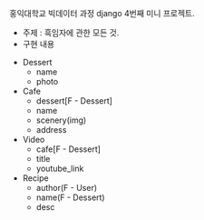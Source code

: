 홍익대학교 빅데이터 과정 django 4번째 미니 프로젝트.

* 주제 : 흑임자에 관한 모든 것.
* 구현 내용
- Dessert
    - name
    - photo
- Cafe
    - dessert[F - Dessert]
    - name
    - scenery(img)
    - address
- Video
    - cafe[F - Dessert]
    - title
    - youtube_link
- Recipe
    - author(F - User)
    - name(F - Dessert)
    - desc
